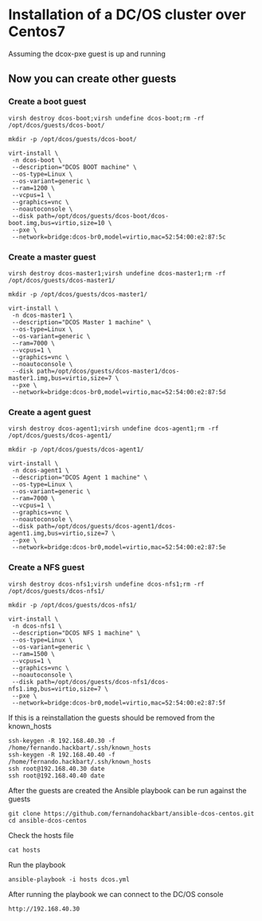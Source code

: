 # Installation of a DC/OS cluster over Centos7 

Assuming the dcox-pxe guest is up and running

## Now you can create other guests 
### Create a boot guest

```
virsh destroy dcos-boot;virsh undefine dcos-boot;rm -rf /opt/dcos/guests/dcos-boot/
```

```
mkdir -p /opt/dcos/guests/dcos-boot/

virt-install \
 -n dcos-boot \
 --description="DCOS BOOT machine" \
 --os-type=Linux \
 --os-variant=generic \
 --ram=1200 \
 --vcpus=1 \
 --graphics=vnc \
 --noautoconsole \
 --disk path=/opt/dcos/guests/dcos-boot/dcos-boot.img,bus=virtio,size=10 \
 --pxe \
 --network=bridge:dcos-br0,model=virtio,mac=52:54:00:e2:87:5c
```
 
### Create a master guest
```
virsh destroy dcos-master1;virsh undefine dcos-master1;rm -rf /opt/dcos/guests/dcos-master1/
```

```
mkdir -p /opt/dcos/guests/dcos-master1/

virt-install \
 -n dcos-master1 \
 --description="DCOS Master 1 machine" \
 --os-type=Linux \
 --os-variant=generic \
 --ram=7000 \
 --vcpus=1 \
 --graphics=vnc \
 --noautoconsole \
 --disk path=/opt/dcos/guests/dcos-master1/dcos-master1.img,bus=virtio,size=7 \
 --pxe \
 --network=bridge:dcos-br0,model=virtio,mac=52:54:00:e2:87:5d
```
 
### Create a agent guest
```
virsh destroy dcos-agent1;virsh undefine dcos-agent1;rm -rf /opt/dcos/guests/dcos-agent1/
```
 
```
mkdir -p /opt/dcos/guests/dcos-agent1/

virt-install \
 -n dcos-agent1 \
 --description="DCOS Agent 1 machine" \
 --os-type=Linux \
 --os-variant=generic \
 --ram=7000 \
 --vcpus=1 \
 --graphics=vnc \
 --noautoconsole \
 --disk path=/opt/dcos/guests/dcos-agent1/dcos-agent1.img,bus=virtio,size=7 \
 --pxe \
 --network=bridge:dcos-br0,model=virtio,mac=52:54:00:e2:87:5e
 ```

### Create a NFS guest
```
virsh destroy dcos-nfs1;virsh undefine dcos-nfs1;rm -rf /opt/dcos/guests/dcos-nfs1/
```
 
```
mkdir -p /opt/dcos/guests/dcos-nfs1/

virt-install \
 -n dcos-nfs1 \
 --description="DCOS NFS 1 machine" \
 --os-type=Linux \
 --os-variant=generic \
 --ram=1500 \
 --vcpus=1 \
 --graphics=vnc \
 --noautoconsole \
 --disk path=/opt/dcos/guests/dcos-nfs1/dcos-nfs1.img,bus=virtio,size=7 \
 --pxe \
 --network=bridge:dcos-br0,model=virtio,mac=52:54:00:e2:87:5f
```

If this is a reinstallation the guests should be removed from the known_hosts
```
ssh-keygen -R 192.168.40.30 -f /home/fernando.hackbart/.ssh/known_hosts
ssh-keygen -R 192.168.40.40 -f /home/fernando.hackbart/.ssh/known_hosts
ssh root@192.168.40.30 date
ssh root@192.168.40.40 date
```

After the guests are created the Ansible playbook can be run against the guests
```
git clone https://github.com/fernandohackbart/ansible-dcos-centos.git
cd ansible-dcos-centos
```

Check the hosts file
```
cat hosts
```

Run the playbook
```
ansible-playbook -i hosts dcos.yml
```


After running the playbook we can connect to the DC/OS console
```
http://192.168.40.30
```